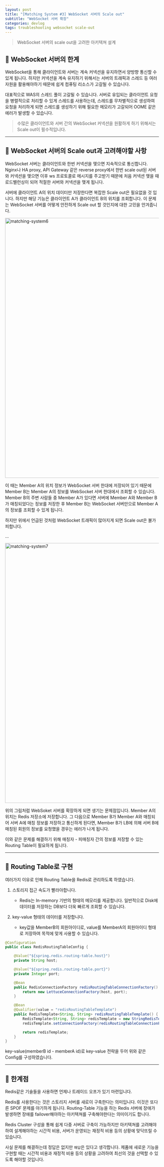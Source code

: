 ```yaml
---
layout: post
title: "[Matching System #3] WebSocket 서버의 Scale out"
subtitle: "WebSocket 서버 확장"
categories: devlog
tags: troubleshooting websocket scale-out
---
```


> WebSocket 서버의 scale out을 고려한 아키텍쳐 설계

<!--more-->

## 🌱 WebSocket 서버의 한계

WebSocket을 통해 클라이언트와 서버는 계속 커넥션을 유지하면서 양방향 통신할 수 있게 됩니다. 하지만 커넥션을 계속 유지하기 위해서는 서버의 트래픽과 스레드 등 
여러 자원을 활용해야하기 때문에 쉽게 컴퓨팅 리소스가 고갈될 수 있습니다.

대표적으로 WAS의 스레드 풀이 고갈될 수 있습니다. 서버로 유입되는 클라이언트 요청을 병렬적으로 처리할 수 있게 스레드를 사용하는데, 스레드를 무차별적으로 
생성하여 요청을 처리하게 되면 스레드를 생성하기 위해 필요한 메모리가 고갈되어 OOME 같은 에러가 발생할 수 있습니다.

> 수많은 클라이언트와 서버 간의 WebSocket 커넥션을 원활하게 하기 위해서는 Scale out이 필수적입니다.

----

## 🌱 WebSocket 서버의 Scale out과 고려해야할 사항

WebSocket 서버는 클라이언트와 한번 커넥션을 맺으면 지속적으로 통신합니다. Nginx나 HA proxy, API Gateway 같은 reverse proxy에서 한번 
scale out된 서버와 커넥션을 맺으면 이후 ws 프로토콜로 메시지를 주고받기 때문에 처음 커넥션 맺을 때 로드벨런싱이 되어 적절한 서버와 커넥션을 맺게 됩니다.

서버에 클라이언트 A의 위치 데이터만 저장한다면 복잡한 Scale out은 필요없을 것 입니다. 하지만 해당 기능은 클라이언트 A가 클라이언트 B의 위치를 조회합니다. 이 문제는 
WebSocket 서버를 어떻게 안전하게 Scale out 할 것인지에 대한 고민을 안겨줍니다.

<img src="https://i.ibb.co/vj7M5Yb/matching-system6.png" alt="matching-system6" width="850" />

이 때는 Member A의 위치 정보가 WebSocket 서버 한대에 저장되어 있기 때문에 Member B는 Member A의 정보를 WebSocket 서버 한대에서 조회할 수 있습니다. 
Member B의 주변 사람들 중 Member A가 있다면 서버에 Member A와 Member B가 매칭되었다는 정보를 저장한 후 Member B는 WebSocket 서버만으로 Member A의 정보를 
조회할 수 있게 됩니다.

하지만 위에서 언급된 것처럼 WebSocket 트래픽이 많아지게 되면 Scale out은 불가피합니다.

...

<img src="https://i.ibb.co/B3H6LxQ/matching-system7.png" alt="matching-system7" width="850" />

위의 그림처럼 WebSoket 서버를 확장하게 되면 생기는 문제점입니다. Member A의 위치는 Redis 저장소에 저장합니다. 그 다음으로 Member B가 
Member A와 매칭되어 서버 A에 매칭 정보를 저장하고 통신하게 된다면, Member B가 LB에 의해 서버 B에 매칭된 회원의 정보를 요청했을 경우는 에러가 나게 됩니다.

이와 같은 문제를 해결하기 위해 매칭자 - 피매칭자 간의 정보를 저장할 수 있는 Routing Table이 필요하게 됩니다.

----

## 🌱 Routing Table로 구현

여러가지 이유로 인해 Routing Table을 Redis로 관리하도록 하였습니다. 

1. 스토리지 접근 속도가 빨라야합니다. 
   - Redis는 In-memory 기반의 형태의 메모리를 제공합니다. 일반적으로 Disk에 데이터를 저장하는 DB보다 더욱 빠르게 조회할 수 있습니다.

2. key-value 형태의 데이터를 저장합니다.
   - key값을 MemberB의 회원아이디로, value를 MemberA의 회원아이디 형태로 저장하여 목적에 맞게 사용할 수 있습니다.


```java
@Configuration
public class RedisRoutingTableConfig {

	@Value("${spring.redis.routing-table.host}")
	private String host;

	@Value("${spring.redis.routing-table.port}")
	private Integer port;

	@Bean
	public RedisConnectionFactory redisRoutingTableConnectionFactory() {
		return new LettuceConnectionFactory(host, port);
	}

	@Bean
	@Qualifier(value = "redisRoutingTableTemplate")
	public RedisTemplate<String, String> redisRoutingTableTemplate() {
		RedisTemplate<String, String> redisTemplate = new StringRedisTemplate();
		redisTemplate.setConnectionFactory(redisRoutingTableConnectionFactory());

		return redisTemplate;
	}
}
```

key-value(memberB id - memberA id)로 key-value 전략을 두어 위와 같은 Config를 구성하였습니다.


----

## 🌱 한계점

Redis같은 기술들을 사용하면 언제나 트레이드 오프가 있기 마련입니다.

Redis를 사용한다는 것은 스토리지 서버를 새로이 구축한다는 의미입니다. 이것은 또다른 SPOF 문제를 야기하게 됩니다. Routing-Table 기능을 하는 Redis 서버에 장애가 발생하면 
장애를 failover해야하는 아키텍쳐를 구축해야한다는 의미이기도 합니다.

Redis Cluster 구성을 통해 쉽게 다중 서버로 구축이 가능하지만 아키텍쳐를 고려해야하여 설계해야하는 시간적 비용, 서버가 운영되는 재정적 비용 등의 상황에 맞닥뜨릴 수 있습니다.

사실 문제를 해결하는데 정답은 없지만 `해답`은 있다고 생각합니다. 제품에 새로운 기능을 구현할 때는 시간적 비용과 재정적 비용 등의 상황을 고려하여 최선의 것을 선택할 수 있도록 해야할 것입니다.  
